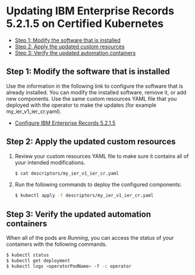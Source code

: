 # Updating IBM Enterprise Records 5.2.1.5 on Certified Kubernetes

- [Step 1: Modify the software that is installed](update.md#step-1-modify-the-software-that-is-installed)
- [Step 2: Apply the updated custom resources](update.md#step-2-apply-the-updated-custom-resources)
- [Step 3: Verify the updated automation containers](update.md#step-3-verify-the-updated-automation-containers)

## Step 1: Modify the software that is installed

Use the information in the following link to configure the software that is already installed. You can modify the installed software, remove it, or add new components. Use the same custom resources YAML file that you deployed with the operator to make the updates (for example my_ier_v1_ier_cr.yaml).

- [Configure IBM Enterprise Records 5.2.1.5](../../IER/README_config.md)

## Step 2: Apply the updated custom resources

1. Review your custom resources YAML file to make sure it contains all of your intended modifications.

   ```bash
   $ cat descriptors/my_ier_v1_ier_cr.yaml
   ```

2. Run the following commands to deploy the configured components:

   ```bash
   $ kubectl apply -f descriptors/my_ier_v1_ier_cr.yaml
   ```

## Step 3: Verify the updated automation containers

When all of the pods are *Running*, you can access the status of your containers with the following commands.

```bash
$ kubectl status
$ kubectl get deployment
$ kubectl logs <operatorPodName> -f -c operator
```
